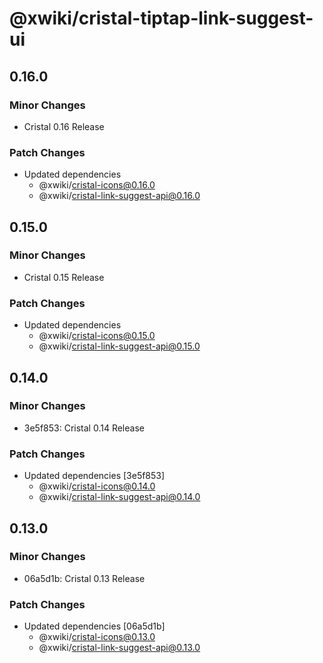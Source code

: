# @xwiki/cristal-tiptap-link-suggest-ui

## 0.16.0

### Minor Changes

- Cristal 0.16 Release

### Patch Changes

- Updated dependencies
  - @xwiki/cristal-icons@0.16.0
  - @xwiki/cristal-link-suggest-api@0.16.0

## 0.15.0

### Minor Changes

- Cristal 0.15 Release

### Patch Changes

- Updated dependencies
  - @xwiki/cristal-icons@0.15.0
  - @xwiki/cristal-link-suggest-api@0.15.0

## 0.14.0

### Minor Changes

- 3e5f853: Cristal 0.14 Release

### Patch Changes

- Updated dependencies [3e5f853]
  - @xwiki/cristal-icons@0.14.0
  - @xwiki/cristal-link-suggest-api@0.14.0

## 0.13.0

### Minor Changes

- 06a5d1b: Cristal 0.13 Release

### Patch Changes

- Updated dependencies [06a5d1b]
  - @xwiki/cristal-icons@0.13.0
  - @xwiki/cristal-link-suggest-api@0.13.0
